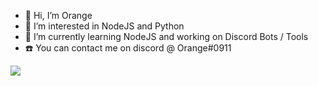 - 👋 Hi, I’m Orange
- 👀 I’m interested in NodeJS and Python
- 🌱 I’m currently learning NodeJS and working on Discord Bots / Tools
- ☎️ You can contact me on discord @ Orange#0911
<img src="https://github-readme-stats.vercel.app/api?username=OrangeFR&&show_icons=true&title_color=ffffff&icon_color=03d3fc&text_color=daf7dc&bg_color=151515">
<!---
OrangeFr/OrangeFr is a ✨ special ✨ repository because its `README.md` (this file) appears on your GitHub profile.
You can click the Preview link to take a look at your changes.
--->
